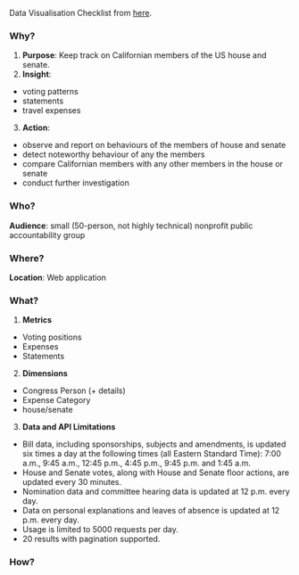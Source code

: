 Data Visualisation Checklist from [here](https://medium.com/empathybroker/creating*a*plane*sailing*data*visualisation*design*process*aba74907a6e8).

### Why?

  1. **Purpose**: Keep track on Californian members of the US house and senate.
  2. **Insight**:
  * voting patterns
  * statements
  * travel expenses
  3. **Action**:
  * observe and report on behaviours of the members of house and senate
  * detect noteworthy behaviour of any the members
  * compare Californian members with any other members in the house or senate
  * conduct further investigation

### Who?
**Audience**: small (50-person, not highly technical) nonprofit public accountability group

### Where?
**Location**: Web application

### What?
  1. **Metrics**
  * Voting positions
  * Expenses
  * Statements

  2. **Dimensions**
  * Congress Person (+ details)
  * Expense Category
  * house/senate

  3. **Data and API Limitations**
  * Bill data, including sponsorships, subjects and amendments, is updated six times a day at the following times (all Eastern Standard Time): 7:00 a.m., 9:45 a.m., 12:45 p.m., 4:45 p.m., 9:45 p.m. and 1:45 a.m.
  * House and Senate votes, along with House and Senate floor actions, are updated every 30 minutes.
  * Nomination data and committee hearing data is updated at 12 p.m. every day.
  * Data on personal explanations and leaves of absence is updated at 12 p.m. every day.
  * Usage is limited to 5000 requests per day.
  * 20 results with pagination supported.

### How?

